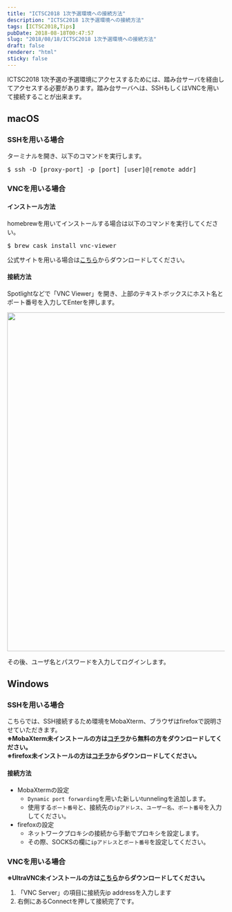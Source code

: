 ```yaml
---
title: "ICTSC2018 1次予選環境への接続方法"
description: "ICTSC2018 1次予選環境への接続方法"
tags: [ICTSC2018,Tips]
pubDate: 2018-08-18T00:47:57
slug: "2018/08/18/ICTSC2018 1次予選環境への接続方法"
draft: false
renderer: "html"
sticky: false
---
```


<p>ICTSC2018 1次予選の予選環境にアクセスするためには、踏み台サーバを経由してアクセスする必要があります。踏み台サーバへは、SSHもしくはVNCを用いて接続することが出来ます。</p>
<h2>macOS</h2>
<h3>SSHを用いる場合</h3>
<p>ターミナルを開き、以下のコマンドを実行します。</p>
<pre>$ ssh -D [proxy-port] -p [port] [user]@[remote addr]</pre>
<h3>VNCを用いる場合</h3>
<h4>インストール方法</h4>
<p>homebrewを用いてインストールする場合は以下のコマンドを実行してください。</p>
<pre>$ brew cask install vnc-viewer</pre>
<p>公式サイトを用いる場合は<a href="https://www.realvnc.com/en/connect/download/viewer/">こちら</a>からダウンロードしてください。</p>
<h4>接続方法</h4>
<p>Spotlightなどで「VNC Viewer」を開き、上部のテキストボックスにホスト名とポート番号を入力してEnterを押します。</p>
<p><img decoding="async" loading="lazy" class="alignnone size-large wp-image-1751" src="/images/wp/2018/08/Screen-Shot-2018-08-14-at-1.36.05-PM-1024x783.png.webp" alt="" width="1024" height="783" /></p>
<p>その後、ユーザ名とパスワードを入力してログインします。</p>
<h2>Windows</h2>
<h3>SSHを用いる場合</h3>
<p>こちらでは、SSH接続するため環境をMobaXterm、ブラウザはfirefoxで説明させていただきます。<br />
<strong>※MobaXterm未インストールの方は<a href="https://mobaxterm.mobatek.net/download.html">コチラ</a>から無料の方をダウンロードしてください。</strong><br />
<strong>※firefox未インストールの方は<a href="https://www.mozilla.org/ja/firefox/new/">コチラ</a>からダウンロードしてください。</strong></p>
<h4 id="head3" class="revision-head">接続方法</h4>
<ul>
<li>MobaXtermの設定
<ul>
<li><code>Dynamic port forwarding</code>を用いた新しいtunnelingを追加します。</li>
<li>使用する<code>ポート番号</code>と、接続先の<code>ipアドレス</code>、<code>ユーザー名</code>、<code>ポート番号</code>を入力してください。</li>
</ul>
</li>
<li>firefoxの設定
<ul>
<li>ネットワークプロキシの接続から手動でプロキシを設定します。</li>
<li>その際、SOCKSの欄に<code>ipアドレス</code>と<code>ポート番号</code>を設定してください。</li>
</ul>
</li>
</ul>
<h3>VNCを用いる場合</h3>
<p><strong>※UltraVNC未インストールの方は<a href="https://forest.watch.impress.co.jp/library/software/ultravnc/">こちら</a>からダウンロードしてください。</strong></p>
<ol>
<li>「VNC Server」の項目に接続先ip addressを入力します</li>
<li>右側にあるConnectを押して接続完了です。</li>
</ol>
